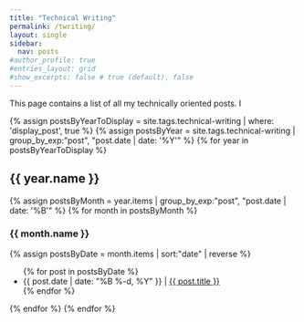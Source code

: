 ```yaml
---
title: "Technical Writing"
permalink: /twriting/
layout: single
sidebar:
  nav: posts
#author_profile: true
#entries_layout: grid
#show_excerpts: false # true (default), false
---
```


This page contains a list of all my technically oriented posts. I

{% assign postsByYearToDisplay = site.tags.technical-writing | where: 'display_post', true %}
{% assign postsByYear = site.tags.technical-writing | group_by_exp:"post", "post.date | date: '%Y'" %}
{% for year in postsByYearToDisplay %}
<h2>{{ year.name }}</h2>
{% assign postsByMonth = year.items | group_by_exp:"post", "post.date | date: '%B'" %}
{% for month in postsByMonth %}
<h3>{{ month.name }}</h3>
{% assign postsByDate = month.items | sort:"date" | reverse %}
<ul>
  {% for post in postsByDate %}  
    <li>
     {{ post.date | date: "%B %-d, %Y" }} | <a href="{{ post.url | relative_url }}">{{ post.title }}</a>      
    </li>  
  {% endfor %}
</ul>
{% endfor %}
{% endfor %}



